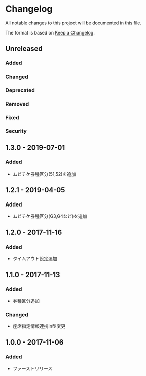 # Changelog

All notable changes to this project will be documented in this file.

The format is based on [Keep a Changelog](http://keepachangelog.com/).

## Unreleased

### Added

### Changed

### Deprecated

### Removed

### Fixed

### Security

## 1.3.0 - 2019-07-01

### Added

- ムビチケ券種区分(51,52)を追加

## 1.2.1 - 2019-04-05

### Added

- ムビチケ券種区分(G3,G4など)を追加

## 1.2.0 - 2017-11-16
### Added
 - タイムアウト設定追加

## 1.1.0 - 2017-11-13
### Added
 - 券種区分追加

### Changed
 - 座席指定情報連携In型変更

 ## 1.0.0 - 2017-11-06
### Added
 - ファーストリリース